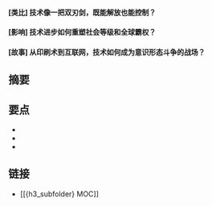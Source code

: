 #### [类比] 技术像一把双刃剑，既能解放也能控制？


#### [影响] 技术进步如何重塑社会等级和全球霸权？


#### [故事] 从印刷术到互联网，技术如何成为意识形态斗争的战场？


## 摘要


## 要点

- 
- 
- 

## 链接

- [[{h3_subfolder} MOC]]
